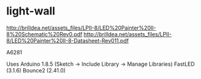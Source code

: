 # light-wall

http://brilldea.net/assets_files/LPII-8/LED%20Painter%20II-8%20Schematic%20Rev0.pdf
http://brilldea.net/assets_files/LPII-8/LED%20Painter%20II-8-Datasheet-Rev011.pdf

A6281

Uses Arduino 1.8.5 (Sketch -> Include Library -> Manage Libraries)
  FastLED (3.1.6)
  Bounce2 (2.41.0)

